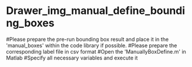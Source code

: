 # Drawer_img_manual_define_bounding_boxes
#Please prepare the pre-run bounding box result and place it in the 'manual_boxes' within the code library if possible.
#Please prepare the corresponding label file in csv format
#Open the 'ManuallyBoxDefine.m' in Matlab
#Specify all necessary variables and execute it
